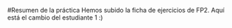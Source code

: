 #Resumen de la práctica
Hemos subido la ficha de ejercicios de FP2.
Aquí está el cambio del estudiante 1 :)